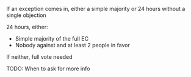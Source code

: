 If an exception comes in, either a simple majority or 24 hours without a single objection

24 hours, either:
- Simple majority of the full EC
- Nobody against and at least 2 people in favor

If neither, full vote needed

TODO: When to ask for more info
